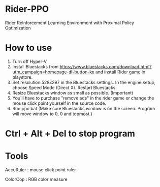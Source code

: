 # Rider-PPO
Rider Reinforcement Learning Environment with Proximal Policy Optimization

# How to use

1. Turn off Hyper-V
2. Install Bluestacks from https://www.bluestacks.com/download.html?utm_campaign=homepage-dl-button-ko
and install Rider game in playstore.
3. Set resolution 528x297 in the Bluestacks settings. In the engine setup, choose Speed Mode (Direct X). Restart Bluestacks.
4. Resize Bluestacks window as small as possible. (Important)
5. You'll have to purchase "remove ads" in the rider game or change the mouse click point yourself in the source code.
6. Run ppo.bat (Make sure Bluestacks window is on the screen. Program will move window to 0, 0 and topmost.)

# Ctrl + Alt + Del to stop program

# Tools
AccuRuler : mouse click point ruler

ColorCop : RGB color measure
